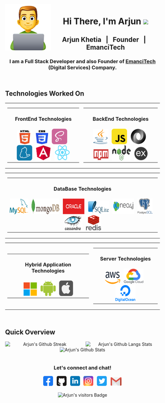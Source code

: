 <img src="https://github.com/arjunkhetia/arjunkhetia/blob/master/images/developer.png" align="left" width="150" height="150">
<div align="center">
   <h1>Hi There, I'm Arjun  <img src="https://media.giphy.com/media/hvRJCLFzcasrR4ia7z/giphy.gif" width="25px"> </h1>
</div>
<div align="center">
   <h2> Arjun Khetia &nbsp; | &nbsp; Founder &nbsp; | &nbsp; EmanciTech </h2>
   <h3>
      I am a Full Stack Developer and also Founder of 
      <span>
         <a href="http://www.emancitech.com">EmanciTech</a>
      </span> 
      (Digital Services) Company.
   </h3>
</div>
<br />
<div align="left">
   <h2> Technologies Worked On </h2>
</div>
<div align="center">
   <table border="0">
      <tr>
         <td align="center">
            <table border="0">
               <tr>
                  <td align="center"><h3>FrontEnd Technologies</h3></td>
               </tr>
               <tr>
                  <td align="center">
                     <img raw=true height="45" width="50" src="https://github.com/arjunkhetia/arjunkhetia/blob/master/images/html.png">
                     &nbsp;
                     <img raw=true height="45" width="40" src="https://github.com/arjunkhetia/arjunkhetia/blob/master/images/css.png">
                     &nbsp;
                     <img raw=true height="50" width="50" src="https://github.com/arjunkhetia/arjunkhetia/blob/master/images/sass.svg">
                     &nbsp;
                     <img raw=true height="50" width="50" src="https://github.com/arjunkhetia/arjunkhetia/blob/master/images/yarn.svg">
                     &nbsp;
                     <img raw=true height="50" width="50" src="https://github.com/arjunkhetia/arjunkhetia/blob/master/images/angular.png">
                     &nbsp;
                     <img raw=true height="50" width="50" src="https://github.com/arjunkhetia/arjunkhetia/blob/master/images/react.png">
                  </td>
               </tr>
            </table>
         </td>
         <td align="center">
            <table border="0">
               <tr>
                  <td align="center"><h3>BackEnd Technologies</h3></td>
               </tr>
               <tr>
                  <td align="center">
                     <img raw=true height="50" width="50" src="https://github.com/arjunkhetia/arjunkhetia/blob/master/images/java.png">
                     &nbsp;
                     <img raw=true height="50" width="50" src="https://github.com/arjunkhetia/arjunkhetia/blob/master/images/javascript.svg">
                     &nbsp;
                     <img raw=true height="50" width="50" src="https://github.com/arjunkhetia/arjunkhetia/blob/master/images/json.png">
                     &nbsp;
                     <img raw=true height="40" width="50" src="https://github.com/arjunkhetia/arjunkhetia/blob/master/images/npm.png">
                     &nbsp;
                     <img raw=true height="50" width="60" src="https://github.com/arjunkhetia/arjunkhetia/blob/master/images/nodejs.png">
                     &nbsp;
                     <img raw=true height="45" width="45" src="https://github.com/arjunkhetia/arjunkhetia/blob/master/images/expressjs.png">
                  </td>
               </tr>
            </table>
         </td>
      </tr>
   </table>
   <table border="0">
      <tr>
         <td align="center">
            <table border="0">
               <tr>
                  <td align="center"><h3>DataBase Technologies</h3></td>
               </tr>
               <tr>
                  <td align="center">
                     <img raw=true height="50" width="60" src="https://github.com/arjunkhetia/arjunkhetia/blob/master/images/mysql.svg">
                     &nbsp;
                     <img raw=true height="50" width="90" src="https://github.com/arjunkhetia/arjunkhetia/blob/master/images/mongodb.svg">
                     &nbsp;
                     <img raw=true height="50" width="70" src="https://github.com/arjunkhetia/arjunkhetia/blob/master/images/oracle.svg">
                     &nbsp;
                     <img raw=true height="45" width="70" src="https://github.com/arjunkhetia/arjunkhetia/blob/master/images/sqlite.png">
                     &nbsp;
                     <img raw=true height="50" width="70" src="https://github.com/arjunkhetia/arjunkhetia/blob/master/images/neo4j.png">
                     &nbsp;
                     <img raw=true height="50" width="50" src="https://github.com/arjunkhetia/arjunkhetia/blob/master/images/postgresql.png">
                     &nbsp;
                     <img raw=true height="50" width="60" src="https://github.com/arjunkhetia/arjunkhetia/blob/master/images/cassandra.png">
                     &nbsp;
                     <img raw=true height="50" width="50" src="https://github.com/arjunkhetia/arjunkhetia/blob/master/images/redis.png">
                  </td>
               </tr>
            </table>
         </td>
      </tr>
   </table>
   <table border="0">
      <tr>
         <td align="center">
            <table border="0">
               <tr>
                  <td align="center"><h3>Hybrid Application Technologies</h3></td>
               </tr>
               <tr>
                  <td align="center">
                     <img raw=true height="45" width="45" src="https://github.com/arjunkhetia/arjunkhetia/blob/master/images/windows.png">
                     &nbsp;
                     <img raw=true height="50" width="50" src="https://github.com/arjunkhetia/arjunkhetia/blob/master/images/android.png">
                     &nbsp;
                     <img raw=true height="50" width="45" src="https://github.com/arjunkhetia/arjunkhetia/blob/master/images/apple.svg">
                  </td>
               </tr>
            </table>
         </td>
         <td align="center">
            <table border="0">
               <tr>
                  <td align="center"><h3>Server Technologies</h3></td>
               </tr>
               <tr>
                  <td align="center">
                     <img raw=true height="40" width="50" src="https://github.com/arjunkhetia/arjunkhetia/blob/master/images/aws.png">
                     &nbsp;
                     <img raw=true height="50" width="65" src="https://github.com/arjunkhetia/arjunkhetia/blob/master/images/google.png">
                     &nbsp;
                     <img raw=true height="55" width="65" src="https://github.com/arjunkhetia/arjunkhetia/blob/master/images/digitalocean.png">
                  </td>
               </tr>
            </table>
         </td>
      </tr>
   </table>
</div>
<br />
<div align="left">
   <h2> Quick Overview </h2>
</div>
<div align="center">
   <img src="https://github-readme-streak-stats.herokuapp.com/?user=arjunkhetia" align="left" alt="Arjun's Github Streak" width="48%" >
   <img src="https://github-readme-stats.vercel.app/api/top-langs/?username=arjunkhetia&langs_count=10&layout=compact" align="Right" alt="Arjun's Github Langs Stats" width="48%" />
   <br />
   <img src="https://github-readme-stats.vercel.app/api?username=arjunkhetia&show_icons=true&include_all_commits=true" align="center" alt="Arjun's Github Stats" />
</div>
<br />
<div align="center">
   <h3>Let's connect and chat!</h3>
   <a href="https://www.facebook.com/arjunkhetia"><img raw=true height="32" width="32" src="https://github.com/arjunkhetia/arjunkhetia/blob/master/images/facebook.svg"></a>
   &nbsp;
   <a href="https://github.com/arjunkhetia"><img height="32" width="32" src="https://github.com/arjunkhetia/arjunkhetia/blob/master/images/github.svg"></a>
   &nbsp;
   <a href="https://www.linkedin.com/in/arjun-khetia-32527a54/"><img height="32" width="32" src="https://github.com/arjunkhetia/arjunkhetia/blob/master/images/linkedin.svg"></a>
   &nbsp;
   <a href="https://www.instagram.com/arjunkhetia/"><img height="32" width="32" src="https://github.com/arjunkhetia/arjunkhetia/blob/master/images/instagram.svg"></a>
   &nbsp;
   <a href="https://twitter.com/arjunkhetia"><img height="32" width="32" src="https://github.com/arjunkhetia/arjunkhetia/blob/master/images/twitter.svg"></a>
   &nbsp;
   <a href="mailto:arjunkhetia@gmail.com"><img width="37" src="https://github.com/arjunkhetia/arjunkhetia/blob/master/images/gmail.png"></a>
</div>
<br />
<div align="center">
   <img src="https://visitor-badge.glitch.me/badge?page_id=arjunkhetia" align="center" alt="Arjun's visitors Badge" />
</div>

